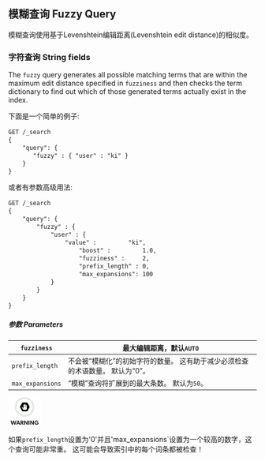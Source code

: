 ##  模糊查询 Fuzzy Query

模糊查询使用基于Levenshtein编辑距离(Levenshtein edit distance)的相似度。

### 字符查询 String fields

The `fuzzy` query generates all possible matching terms that are within the maximum edit distance specified in `fuzziness` and then checks the term dictionary to find out which of those generated terms actually exist in the index.

下面是一个简单的例子:
    
    
    GET /_search
    {
        "query": {
           "fuzzy" : { "user" : "ki" }
        }
    }

或者有参数高级用法:
    
    
    GET /_search
    {
        "query": {
            "fuzzy" : {
                "user" : {
                    "value" :         "ki",
                        "boost" :         1.0,
                        "fuzziness" :     2,
                        "prefix_length" : 0,
                        "max_expansions": 100
                }
            }
        }
    }

##### 参数 Parameters

`fuzziness`| 最大编辑距离，默认`AUTO`    
---|---    
`prefix_length`| 不会被“模糊化”的初始字符的数量。 这有助于减少必须检查的术语数量。 默认为“0”。    
`max_expansions`| “模糊”查询将扩展到的最大条数。 默认为`50`。  
  
![Warning](/images/icons/warning.png)

如果`prefix_length`设置为'0'并且'max_expansions`设置为一个较高的数字，这个查询可能非常重。 这可能会导致索引中的每个词条都被检查！
